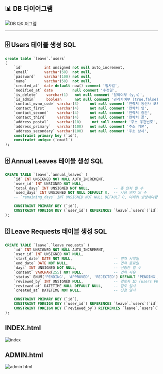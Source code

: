 ## 📊 DB 다이어그램

![DB 다이어그램](https://github.com/user-attachments/assets/eba48ee9-f06f-4d66-bff0-f42961406497)

---

## 🗄️ Users 테이블 생성 SQL

```sql
create table `leave`.`users`
(
    `id`          int unsigned not null auto_increment,
    `email`       varchar(50)  not null,
    `password`    varchar(100) not null,
    `name`        varchar(50)  not null,
    `created_at`  date default now() comment '입사일',
    `modified_at` date         null comment '수정일',
    `is_delete`    varchar(1)   not null comment '탈퇴여부 (y,n)',
    `is_admin`     boolean      not null comment '관리자여부 (true,false)',
    `contact_mvno_code` varchar(3)     not null comment '연락처 통신사 코드 FK',
    `contact_first`     varchar(4)     not null comment '연락처 앞',
    `contact_second`    varchar(4)     not null comment '연락처 중간',
    `contact_third`     varchar(4)     not null comment '연락처 끝',
    `address_postal`    varchar(10)     not null comment '주소 우편번호',
    `address_primary`   varchar(100)   not null comment '주소 기본',
    `address_secondary` varchar(100)   not null comment '주소 상세',
    constraint primary key (`id`),
    constraint unique (`email`)
);
```
## 🗄️ Annual Leaves 테이블 생성 SQL
``` sql
CREATE TABLE `leave`.`annual_leaves` (
    `id` INT UNSIGNED NOT NULL AUTO_INCREMENT,
    `user_id` INT UNSIGNED NOT NULL,
    `total_days` INT UNSIGNED NOT NULL,           -- 총 연차 일 수
    `used_days` INT UNSIGNED NOT NULL DEFAULT 0,  -- 사용 연차 일 수
    -- `remaining_days` INT UNSIGNED NOT NULL DEFAULT 0, 이새퀴 방생해야함

    CONSTRAINT PRIMARY KEY (`id`),
    CONSTRAINT FOREIGN KEY (`user_id`) REFERENCES `leave`.`users`(`id`)
);
```
## 🗄️ Leave Requests 테이블 생성 SQL
```sql
CREATE TABLE `leave`.`leave_requests` (
    `id` INT UNSIGNED NOT NULL AUTO_INCREMENT,
    `user_id` INT UNSIGNED NOT NULL,
    `start_date` DATE NOT NULL,                   -- 연차 시작일
    `end_date` DATE NOT NULL,                     -- 연차 종료일
    `days` INT UNSIGNED NOT NULL,                 -- 신청한 일 수
    `content` VARCHAR(255) NOT NULL,              -- 연차 사유
    `status` ENUM('PENDING', 'APPROVED', 'REJECTED') DEFAULT 'PENDING', -- 상태
    `reviewed_by` INT UNSIGNED NULL,              -- 검토자 ID (users FK)
    `reviewed_at` DATETIME NULL DEFAULT NULL,     -- 검토 일시
    `created_at` DATETIME NOT NULL,               -- 신청 일시

    CONSTRAINT PRIMARY KEY (`id`),
    CONSTRAINT FOREIGN KEY (`user_id`) REFERENCES `leave`.`users`(`id`),
    CONSTRAINT FOREIGN KEY (`reviewed_by`) REFERENCES `leave`.`users`(`id`)
);
```
## INDEX.html
![index](https://github.com/user-attachments/assets/cde311ae-94f0-4c3b-b431-f2db203888ea)

## ADMIN.html
![admin html](https://github.com/user-attachments/assets/63af1014-271b-434c-a8f8-f7c99692a2fe)





